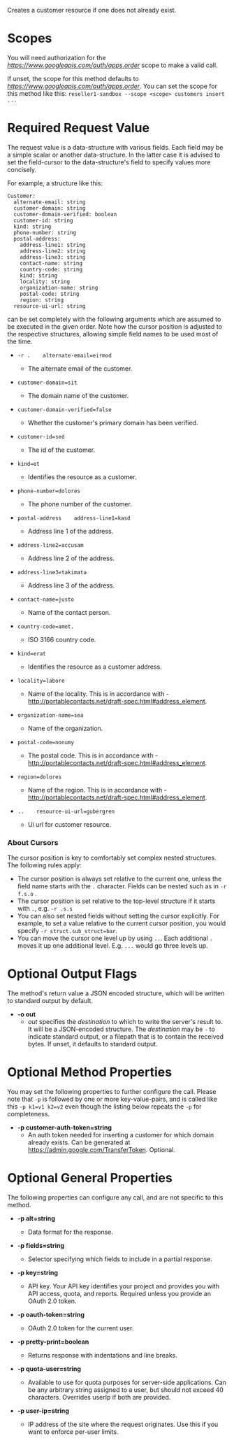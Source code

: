 Creates a customer resource if one does not already exist.
# Scopes

You will need authorization for the *https://www.googleapis.com/auth/apps.order* scope to make a valid call.

If unset, the scope for this method defaults to *https://www.googleapis.com/auth/apps.order*.
You can set the scope for this method like this: `reseller1-sandbox --scope <scope> customers insert ...`
# Required Request Value

The request value is a data-structure with various fields. Each field may be a simple scalar or another data-structure.
In the latter case it is advised to set the field-cursor to the data-structure's field to specify values more concisely.

For example, a structure like this:
```
Customer:
  alternate-email: string
  customer-domain: string
  customer-domain-verified: boolean
  customer-id: string
  kind: string
  phone-number: string
  postal-address:
    address-line1: string
    address-line2: string
    address-line3: string
    contact-name: string
    country-code: string
    kind: string
    locality: string
    organization-name: string
    postal-code: string
    region: string
  resource-ui-url: string

```

can be set completely with the following arguments which are assumed to be executed in the given order. Note how the cursor position is adjusted to the respective structures, allowing simple field names to be used most of the time.

* `-r .    alternate-email=eirmod`
    - The alternate email of the customer.
* `customer-domain=sit`
    - The domain name of the customer.
* `customer-domain-verified=false`
    - Whether the customer&#39;s primary domain has been verified.
* `customer-id=sed`
    - The id of the customer.
* `kind=et`
    - Identifies the resource as a customer.
* `phone-number=dolores`
    - The phone number of the customer.
* `postal-address    address-line1=kasd`
    - Address line 1 of the address.
* `address-line2=accusam`
    - Address line 2 of the address.
* `address-line3=takimata`
    - Address line 3 of the address.
* `contact-name=justo`
    - Name of the contact person.
* `country-code=amet.`
    - ISO 3166 country code.
* `kind=erat`
    - Identifies the resource as a customer address.
* `locality=labore`
    - Name of the locality. This is in accordance with - http://portablecontacts.net/draft-spec.html#address_element.
* `organization-name=sea`
    - Name of the organization.
* `postal-code=nonumy`
    - The postal code. This is in accordance with - http://portablecontacts.net/draft-spec.html#address_element.
* `region=dolores`
    - Name of the region. This is in accordance with - http://portablecontacts.net/draft-spec.html#address_element.

* `..    resource-ui-url=gubergren`
    - Ui url for customer resource.


### About Cursors

The cursor position is key to comfortably set complex nested structures. The following rules apply:

* The cursor position is always set relative to the current one, unless the field name starts with the `.` character. Fields can be nested such as in `-r f.s.o` .
* The cursor position is set relative to the top-level structure if it starts with `.`, e.g. `-r .s.s`
* You can also set nested fields without setting the cursor explicitly. For example, to set a value relative to the current cursor position, you would specify `-r struct.sub_struct=bar`.
* You can move the cursor one level up by using `..`. Each additional `.` moves it up one additional level. E.g. `...` would go three levels up.


# Optional Output Flags

The method's return value a JSON encoded structure, which will be written to standard output by default.

* **-o out**
    - *out* specifies the *destination* to which to write the server's result to.
      It will be a JSON-encoded structure.
      The *destination* may be `-` to indicate standard output, or a filepath that is to contain the received bytes.
      If unset, it defaults to standard output.
# Optional Method Properties

You may set the following properties to further configure the call. Please note that `-p` is followed by one 
or more key-value-pairs, and is called like this `-p k1=v1 k2=v2` even though the listing below repeats the
`-p` for completeness.

* **-p customer-auth-token=string**
    - An auth token needed for inserting a customer for which domain already exists. Can be generated at https://admin.google.com/TransferToken. Optional.

# Optional General Properties

The following properties can configure any call, and are not specific to this method.

* **-p alt=string**
    - Data format for the response.

* **-p fields=string**
    - Selector specifying which fields to include in a partial response.

* **-p key=string**
    - API key. Your API key identifies your project and provides you with API access, quota, and reports. Required unless you provide an OAuth 2.0 token.

* **-p oauth-token=string**
    - OAuth 2.0 token for the current user.

* **-p pretty-print=boolean**
    - Returns response with indentations and line breaks.

* **-p quota-user=string**
    - Available to use for quota purposes for server-side applications. Can be any arbitrary string assigned to a user, but should not exceed 40 characters. Overrides userIp if both are provided.

* **-p user-ip=string**
    - IP address of the site where the request originates. Use this if you want to enforce per-user limits.

